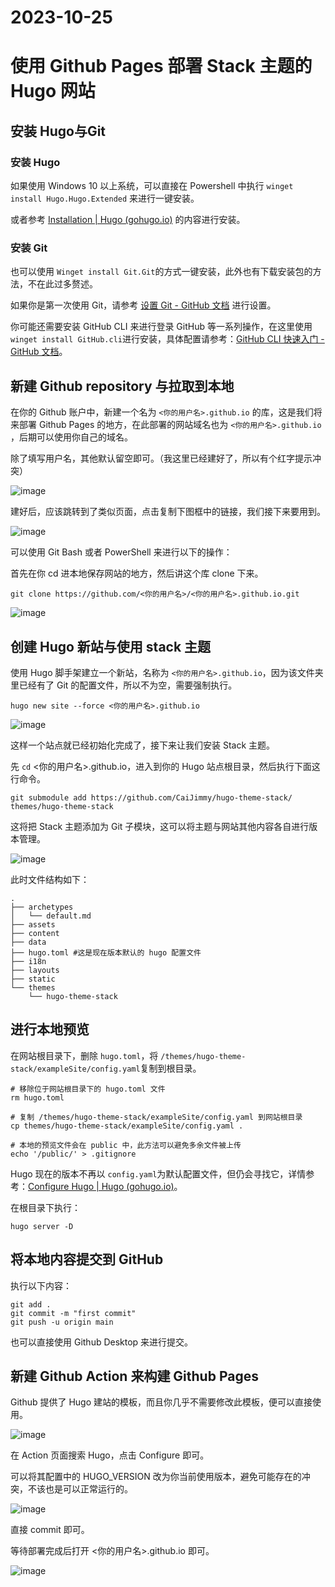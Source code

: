 # 2023-10-25

# 使用 Github Pages 部署 Stack 主题的 Hugo 网站

## 安装 Hugo与Git

### 安装 Hugo

如果使用 Windows 10 以上系统，可以直接在 Powershell 中执行 `winget install Hugo.Hugo.Extended`​ 来进行一键安装。

或者参考 [Installation | Hugo (gohugo.io)](https://gohugo.io/installation/) 的内容进行安装。

### 安装 Git

也可以使用 `Winget install Git.Git`​ 的方式一键安装，此外也有下载安装包的方法，不在此过多赘述。

如果你是第一次使用 Git，请参考 [设置 Git - GitHub 文档](https://docs.github.com/zh/get-started/quickstart/set-up-git) 进行设置。

你可能还需要安装 GitHub CLI 来进行登录 GitHub 等一系列操作，在这里使用 `winget install GitHub.cli`​ 进行安装，具体配置请参考：[GitHub CLI 快速入门 - GitHub 文档](https://docs.github.com/zh/github-cli/github-cli/quickstart)。

## 新建 Github repository 与拉取到本地

在你的 Github 账户中，新建一个名为 `<你的用户名>.github.io`​ 的库，这是我们将来部署 Github Pages 的地方，在此部署的网站域名也为 `<你的用户名>.github.io`​，后期可以使用你自己的域名。

除了填写用户名，其他默认留空即可。（我这里已经建好了，所以有个红字提示冲突）

​​![image](assets/image-20231025135416-y2i2hfl.png "该 repository 的默认配置如图所示")​​

建好后，应该跳转到了类似页面，点击复制下图框中的链接，我们接下来要用到。

![image](assets/image-20231025110312-knojd8i.png)​

可以使用 Git Bash 或者 PowerShell 来进行以下的操作：

首先在你 cd 进本地保存网站的地方，然后讲这个库 clone 下来。

```shell
git clone https://github.com/<你的用户名>/<你的用户名>.github.io.git
```

​![image](assets/image-20231025110629-mxcf9i8.png "clone 的过程")

## 创建 Hugo 新站与使用 stack 主题

使用 Hugo 脚手架建立一个新站，名称为 `<你的用户名>.github.io`​，因为该文件夹里已经有了 Git 的配置文件，所以不为空，需要强制执行。

```shell
hugo new site --force <你的用户名>.github.io
```

​![image](assets/image-20231025110814-q8jod8j.png "Hugo 创建新站")​

这样一个站点就已经初始化完成了，接下来让我们安装 Stack 主题。

先 `cd`​ <你的用户名>.github.io，进入到你的 Hugo 站点根目录，然后执行下面这行命令。

```shell
git submodule add https://github.com/CaiJimmy/hugo-theme-stack/ themes/hugo-theme-stack
```

这将把 Stack 主题添加为 Git 子模块，这可以将主题与网站其他内容各自进行版本管理。

​![image](assets/image-20231025111355-wcluy8h.png "主题的添加")​

此时文件结构如下：

```shell
.
├── archetypes
│   └── default.md
├── assets
├── content
├── data
├── hugo.toml #这是现在版本默认的 hugo 配置文件
├── i18n
├── layouts
├── static
└── themes
    └── hugo-theme-stack
```

## 进行本地预览

在网站根目录下，删除 `hugo.toml`​，将 `/themes/hugo-theme-stack/exampleSite/config.yaml`​ 复制到根目录。

```shell
# 移除位于网站根目录下的 hugo.toml 文件
rm hugo.toml

# 复制 /themes/hugo-theme-stack/exampleSite/config.yaml 到网站根目录
cp themes/hugo-theme-stack/exampleSite/config.yaml .

# 本地的预览文件会在 public 中，此方法可以避免多余文件被上传
echo '/public/' > .gitignore
```

Hugo 现在的版本不再以 `config.yaml`​ 为默认配置文件，但仍会寻找它，详情参考：[Configure Hugo | Hugo (gohugo.io)](https://gohugo.io/getting-started/configuration/)。

在根目录下执行：

```shell
hugo server -D
```

## 将本地内容提交到 GitHub

执行以下内容：

```shell
git add .
git commit -m "first commit"
git push -u origin main
```

也可以直接使用 Github Desktop 来进行提交。

## 新建 Github Action 来构建 Github Pages

Github 提供了 Hugo 建站的模板，而且你几乎不需要修改此模板，便可以直接使用。

​![image](assets/image-20231025145823-w2obupz.png)​

在 Action 页面搜索 Hugo，点击 Configure 即可。

可以将其配置中的 HUGO_VERSION 改为你当前使用版本，避免可能存在的冲突，不该也是可以正常运行的。

​![image](assets/image-20231025145958-f7x2rvi.png "更改 workflow 里面的 Hugo 版本")​

直接 commit 即可。

等待部署完成后打开 <你的用户名>.github.io 即可。

​![image](assets/image-20231025150553-bausbl9.png "部署完成后的效果")​

‍
